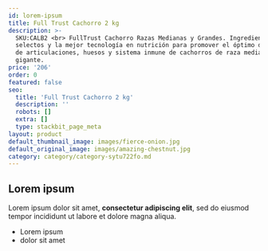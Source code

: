 ```yaml
---
id: lorem-ipsum
title: Full Trust Cachorro 2 kg
description: >-
  SKU:CALB2 <br> FullTrust Cachorro Razas Medianas y Grandes. Ingredientes
  selectos y la mejor tecnología en nutrición para promover el óptimo desarrollo
  de articulaciones, huesos y sistema inmune de cachorros de raza mediana a
  gigante.
price: '206'
order: 0
featured: false
seo:
  title: 'Full Trust Cachorro 2 kg'
  description: ''
  robots: []
  extra: []
  type: stackbit_page_meta
layout: product
default_thumbnail_image: images/fierce-onion.jpg
default_original_image: images/amazing-chestnut.jpg
category: category/category-sytu722fo.md
---
```

## Lorem ipsum

Lorem ipsum dolor sit amet, **consectetur adipiscing elit**, sed do eiusmod tempor incididunt ut labore et dolore magna aliqua.

- Lorem ipsum
- dolor sit amet